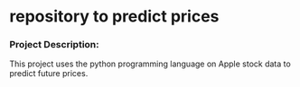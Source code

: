 # repository to predict prices


### Project Description: 
This project uses the python programming language on Apple stock data to predict future prices.
